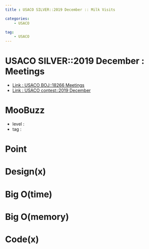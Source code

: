 ```yaml
---
title : USACO SILVER::2019 December :: Milk Visits

categories:
    - USACO

tag:
    - USACO
---
```

# USACO SILVER::2019 December : Meetings
- [Link : USACO BOJ::18266 Meetings](https://www.acmicpc.net/problem/18266)
- [Link : USACO contest::2019 December](http://www.usaco.org/index.php?page=dec19results)

# MooBuzz

- level :
- tag :

# Point

# Design(x)

# Big O(time)

# Big O(memory)

# Code(x)

